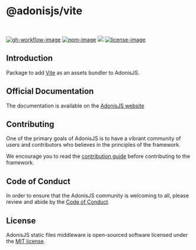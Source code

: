 # @adonisjs/vite

<br />

[![gh-workflow-image]][gh-workflow-url] [![npm-image]][npm-url] ![][typescript-image] [![license-image]][license-url]

## Introduction
Package to add [Vite](https://vitejs.dev/) as an assets bundler to AdonisJS.

## Official Documentation
The documentation is available on the [AdonisJS website](https://docs.adonisjs.com/guides/assets-bundlers/vite)

## Contributing
One of the primary goals of AdonisJS is to have a vibrant community of users and contributors who believes in the principles of the framework.

We encourage you to read the [contribution guide](https://github.com/adonisjs/.github/blob/main/docs/CONTRIBUTING.md) before contributing to the framework.

## Code of Conduct
In order to ensure that the AdonisJS community is welcoming to all, please review and abide by the [Code of Conduct](https://github.com/adonisjs/.github/blob/main/docs/CODE_OF_CONDUCT.md).

## License
AdonisJS static files middleware is open-sourced software licensed under the [MIT license](LICENSE.md).

[gh-workflow-image]: https://img.shields.io/github/actions/workflow/status/adonisjs/vite/checks.yml?style=for-the-badge
[gh-workflow-url]: https://github.com/adonisjs/vite/actions/workflows/checks.yml "Github action"

[npm-image]: https://img.shields.io/npm/v/@adonisjs/vite/latest.svg?style=for-the-badge&logo=npm
[npm-url]: https://www.npmjs.com/package/@adonisjs/vite/v/latest "npm"

[typescript-image]: https://img.shields.io/badge/Typescript-294E80.svg?style=for-the-badge&logo=typescript

[license-url]: LICENSE.md
[license-image]: https://img.shields.io/github/license/adonisjs/vite?style=for-the-badge
